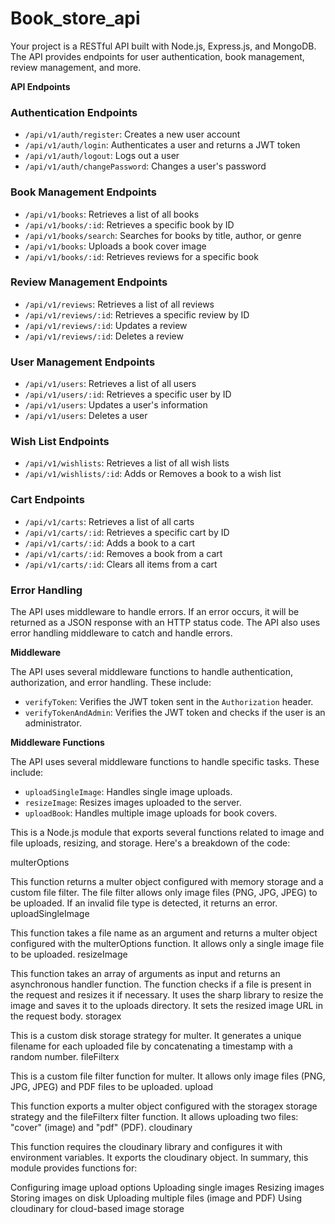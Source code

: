 # Book_store_api

Your project is a RESTful API built with Node.js, Express.js, and MongoDB. The API provides endpoints for user authentication, book management, review management, and more.

**API Endpoints**

### Authentication Endpoints

- `/api/v1/auth/register`: Creates a new user account
- `/api/v1/auth/login`: Authenticates a user and returns a JWT token
- `/api/v1/auth/logout`: Logs out a user
- `/api/v1/auth/changePassword`: Changes a user's password

### Book Management Endpoints

- `/api/v1/books`: Retrieves a list of all books
- `/api/v1/books/:id`: Retrieves a specific book by ID
- `/api/v1/books/search`: Searches for books by title, author, or genre
- `/api/v1/books`: Uploads a book cover image
- `/api/v1/books/:id`: Retrieves reviews for a specific book

### Review Management Endpoints

- `/api/v1/reviews`: Retrieves a list of all reviews
- `/api/v1/reviews/:id`: Retrieves a specific review by ID
- `/api/v1/reviews/:id`: Updates a review
- `/api/v1/reviews/:id`: Deletes a review

### User Management Endpoints

- `/api/v1/users`: Retrieves a list of all users
- `/api/v1/users/:id`: Retrieves a specific user by ID
- `/api/v1/users`: Updates a user's information
- `/api/v1/users`: Deletes a user

### Wish List Endpoints

- `/api/v1/wishlists`: Retrieves a list of all wish lists
- `/api/v1/wishlists/:id`: Adds or Removes a book to a wish list

### Cart Endpoints

- `/api/v1/carts`: Retrieves a list of all carts
- `/api/v1/carts/:id`: Retrieves a specific cart by ID
- `/api/v1/carts/:id`: Adds a book to a cart
- `/api/v1/carts/:id`: Removes a book from a cart
- `/api/v1/carts/:id`: Clears all items from a cart

### Error Handling

The API uses middleware to handle errors. If an error occurs, it will be returned as a JSON response with an HTTP status code. The API also uses error handling middleware to catch and handle errors.

**Middleware**

The API uses several middleware functions to handle authentication, authorization, and error handling. These include:

- `verifyToken`: Verifies the JWT token sent in the `Authorization` header.
- `verifyTokenAndAdmin`: Verifies the JWT token and checks if the user is an administrator.

**Middleware Functions**

The API uses several middleware functions to handle specific tasks. These include:

- `uploadSingleImage`: Handles single image uploads.
- `resizeImage`: Resizes images uploaded to the server.
- `uploadBook`: Handles multiple image uploads for book covers.

This is a Node.js module that exports several functions related to image and file uploads, resizing, and storage. Here's a breakdown of the code:

multerOptions

This function returns a multer object configured with memory storage and a custom file filter.
The file filter allows only image files (PNG, JPG, JPEG) to be uploaded.
If an invalid file type is detected, it returns an error.
uploadSingleImage

This function takes a file name as an argument and returns a multer object configured with the multerOptions function.
It allows only a single image file to be uploaded.
resizeImage

This function takes an array of arguments as input and returns an asynchronous handler function.
The function checks if a file is present in the request and resizes it if necessary.
It uses the sharp library to resize the image and saves it to the uploads directory.
It sets the resized image URL in the request body.
storagex

This is a custom disk storage strategy for multer.
It generates a unique filename for each uploaded file by concatenating a timestamp with a random number.
fileFilterx

This is a custom file filter function for multer.
It allows only image files (PNG, JPG, JPEG) and PDF files to be uploaded.
upload

This function exports a multer object configured with the storagex storage strategy and the fileFilterx filter function.
It allows uploading two files: "cover" (image) and "pdf" (PDF).
cloudinary

This function requires the cloudinary library and configures it with environment variables.
It exports the cloudinary object.
In summary, this module provides functions for:

Configuring image upload options
Uploading single images
Resizing images
Storing images on disk
Uploading multiple files (image and PDF)
Using cloudinary for cloud-based image storage
